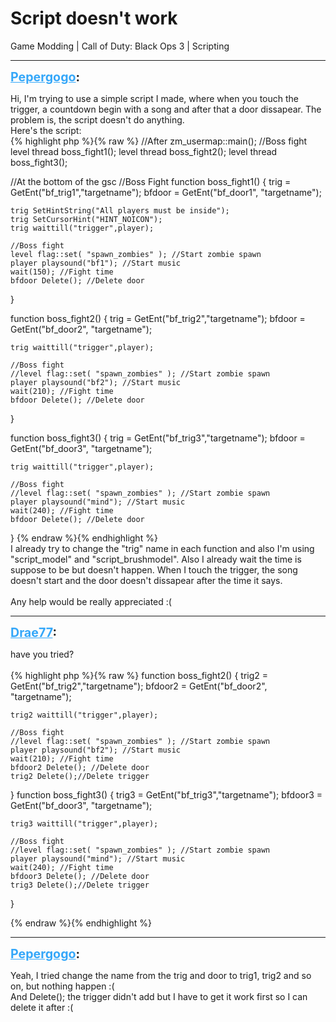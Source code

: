 # Script doesn't work
Game Modding | Call of Duty: Black Ops 3 | Scripting

---
<strong style="font-size: 1.4em;"><span style="text-decoration: underline;text-decoration-color: #34a7f9;"><span style="color:#34a7f9;">Pepergogo</span></span>:</strong>

<p>Hi, I&#39;m trying to use a simple script I made, where when you touch the trigger, a countdown begin with a song and after that a door dissapear. The problem is, the script doesn&#39;t do anything.<br />Here&#39;s the script:<br />{% highlight php %}{% raw %}
//After zm_usermap::main();
//Boss fight
    level thread boss_fight1();
    level thread boss_fight2();
    level thread boss_fight3();

//At the bottom of the gsc
//Boss Fight
function boss_fight1()
{
    trig = GetEnt("bf_trig1","targetname");
    bfdoor = GetEnt("bf_door1", "targetname");

    trig SetHintString("All players must be inside");
    trig SetCursorHint("HINT_NOICON");
    trig waittill("trigger",player);

    //Boss fight
    level flag::set( "spawn_zombies" ); //Start zombie spawn
    player playsound("bf1"); //Start music
    wait(150); //Fight time
    bfdoor Delete(); //Delete door
}

function boss_fight2()
{
    trig = GetEnt("bf_trig2","targetname");
    bfdoor = GetEnt("bf_door2", "targetname");

    trig waittill("trigger",player);

    //Boss fight
    //level flag::set( "spawn_zombies" ); //Start zombie spawn
    player playsound("bf2"); //Start music
    wait(210); //Fight time
    bfdoor Delete(); //Delete door
}

function boss_fight3()
{
    trig = GetEnt("bf_trig3","targetname");
    bfdoor = GetEnt("bf_door3", "targetname");

    trig waittill("trigger",player);

    //Boss fight
    //level flag::set( "spawn_zombies" ); //Start zombie spawn
    player playsound("mind"); //Start music
    wait(240); //Fight time
    bfdoor Delete(); //Delete door
}
{% endraw %}{% endhighlight %}
<br />I already try to change the &quot;trig&quot; name in each function and also I&#39;m using &quot;script_model&quot; and &quot;script_brushmodel&quot;. Also I already wait the time is suppose to be but doesn&#39;t happen. When I touch the trigger, the song doesn&#39;t start and the door doesn&#39;t dissapear after the time it says.<br /><br />Any help would be really appreciated :(</p>

---
<strong style="font-size: 1.4em;"><span style="text-decoration: underline;text-decoration-color: #34a7f9;"><span style="color:#34a7f9;">Drae77</span></span>:</strong>

<p>have you tried?<br /><br />{% highlight php %}{% raw %}
function boss_fight2()
{
    trig2 = GetEnt("bf_trig2","targetname");
    bfdoor2 = GetEnt("bf_door2", "targetname");

    trig2 waittill("trigger",player);

    //Boss fight
    //level flag::set( "spawn_zombies" ); //Start zombie spawn
    player playsound("bf2"); //Start music
    wait(210); //Fight time
    bfdoor2 Delete(); //Delete door
    trig2 Delete();//Delete trigger
}
function boss_fight3()
{
    trig3 = GetEnt("bf_trig3","targetname");
    bfdoor3 = GetEnt("bf_door3", "targetname");

    trig3 waittill("trigger",player);

    //Boss fight
    //level flag::set( "spawn_zombies" ); //Start zombie spawn
    player playsound("mind"); //Start music
    wait(240); //Fight time
    bfdoor3 Delete(); //Delete door
    trig3 Delete();//Delete trigger
}


{% endraw %}{% endhighlight %}
</p>

---
<strong style="font-size: 1.4em;"><span style="text-decoration: underline;text-decoration-color: #34a7f9;"><span style="color:#34a7f9;">Pepergogo</span></span>:</strong>

<p>Yeah, I tried change the name from the trig and door to trig1, trig2 and so on, but nothing happen :(<br />And Delete(); the trigger didn&#39;t add but I have to get it work first so I can delete it after :(</p>
